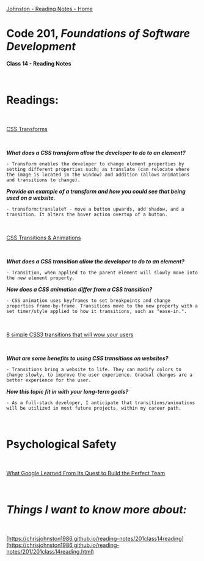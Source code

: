 [Johnston - Reading Notes - Home](https://chrisjohnston1986.github.io/reading-notes/)

# Code 201, _Foundations of Software Development_
**Class 14 - Reading Notes**

&nbsp;
&nbsp;

# Readings: 

&nbsp;
&nbsp;

[CSS Transforms](https://learn.shayhowe.com/advanced-html-css/css-transforms/)

&nbsp;
&nbsp;

_**What does a CSS transform allow the developer to do to an element?**_

    - Transform enables the developer to change element properties by setting different properties such; as translate (can relocate where the image is located in the window) and addition (allows animations and transitions to change).

_**Provide an example of a transform and how you could see that being used on a website.**_

    - transform:translateY - move a button upwards, add shadow, and a transition. It alters the hover action overtop of a button. 

&nbsp;
&nbsp;

[CSS Transitions & Animations](https://learn.shayhowe.com/advanced-html-css/transitions-animations/)

&nbsp;
&nbsp;

_**What does a CSS transition allow the developer to do to an element?**_

    - Transition, when applied to the parent element will slowly move into the new element property.

_**How does a CSS animation differ from a CSS transition?**_

    - CSS animation uses keyframes to set breakpoints and change properties frame-by-frame. Transitions move to the new property with a set timer/style applied to how it transitions, such as "ease-in.". 

&nbsp;
&nbsp;

[8 simple CSS3 transitions that will wow your users](https://www.webdesignerdepot.com/2014/05/8-simple-css3-transitions-that-will-wow-your-users/)

&nbsp;
&nbsp;

_**What are some benefits to using CSS transitions on websites?**_

    - Transitions bring a website to life. They can modify colors to change slowly, to improve the user experience. Gradual changes are a better experience for the user.

_**How this topic fit in with your long-term goals?**_

    - As a full-stack developer, I anticipate that transitions/animations will be utilized in most future projects, within my career path. 

&nbsp;
&nbsp;

# Psychological Safety

&nbsp;
&nbsp;

[What Google Learned From Its Quest to Build the Perfect Team](https://www.nytimes.com/2016/02/28/magazine/what-google-learned-from-its-quest-to-build-the-perfect-team.html)

&nbsp;
&nbsp;

# _Things I want to know more about:_

&nbsp;
&nbsp;

[https://chrisjohnston1986.github.io/reading-notes/201class14reading](https://chrisjohnston1986.github.io/reading-notes/201/201class14reading.html)
